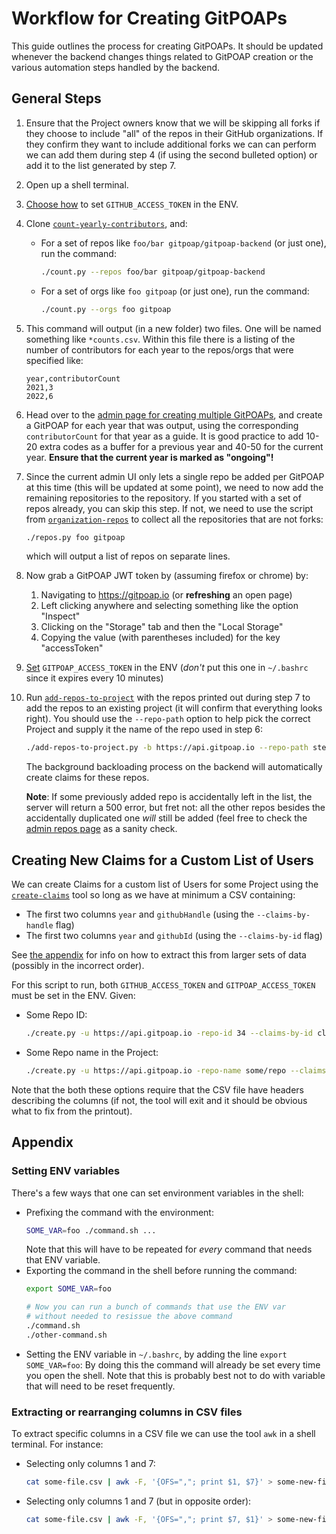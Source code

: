 # Workflow for Creating GitPOAPs

This guide outlines the process for creating GitPOAPs. It should be updated whenever the backend changes
things related to GitPOAP creation or the various automation steps handled by the backend.

## General Steps

1. Ensure that the Project owners know that we will be skipping all forks if they choose to include "all" of
   the repos in their GitHub organizations. If they confirm they want to include additional forks we can
   can perform we can add them during step 4 (if using the second bulleted option) or add it to the list
   generated by step 7.
2. Open up a shell terminal.
3. [Choose how](https://github.com/gitpoap/gitpoap-backend/blob/main/docs/GitPOAP-Creation-Workflow.md#setting-env-variables)
    to set `GITHUB_ACCESS_TOKEN` in the ENV.
4. Clone [`count-yearly-contributors`](https://github.com/gitpoap/count-yearly-contributors), and:
    * For a set of repos like `foo/bar gitpoap/gitpoap-backend` (or just one), run the command:
        ```sh
        ./count.py --repos foo/bar gitpoap/gitpoap-backend
        ```
    * For a set of orgs like `foo gitpoap` (or just one), run the command:
        ```sh
        ./count.py --orgs foo gitpoap
        ```
5. This command will output (in a new folder) two files. One will be named something like `*counts.csv`.
    Within this file there is a listing of the number of contributors for each year to the repos/orgs that
    were specified like:
    ```csv
    year,contributorCount
    2021,3
    2022,6
    ```
6. Head over to the [admin page for creating multiple GitPOAPs](https://www.gitpoap.io/admin/gitpoap/create-multiple),
    and create a GitPOAP for each year that was output, using the corresponding `contributorCount` for that year as a guide.
    It is good practice to add 10-20 extra codes as a buffer for a previous year and 40-50 for the current year. **Ensure
    that the current year is marked as "ongoing"!**
7. Since the current admin UI only lets a single repo be added per GitPOAP at this time (this will be updated at some point),
    we need to now add the remaining repositories to the repository. If you started with a set of repos already, you can
    skip this step. If not, we need to use the script from [`organization-repos`](https://github.com/gitpoap/organization-repos)
    to collect all the repositories that are not forks:
    ```sh
    ./repos.py foo gitpoap
    ```
    which will output a list of repos on separate lines.
8. Now grab a GitPOAP JWT token by (assuming firefox or chrome) by:
    1. Navigating to https://gitpoap.io (or **refreshing** an open page)
    2. Left clicking anywhere and selecting something like the option "Inspect"
    3. Clicking on the "Storage" tab and then the "Local Storage"
    4. Copying the value (with parentheses included) for the key "accessToken"
9. [Set](https://github.com/gitpoap/gitpoap-backend/blob/main/docs/GitPOAP-Creation-Workflow.md#setting-env-variables)
    `GITPOAP_ACCESS_TOKEN` in the ENV (*don't* put this one in `~/.bashrc` since it expires every 10 minutes)
10. Run [`add-repos-to-project`](https://github.com/gitpoap/add-repos-to-project) with the repos printed out during step 7
    to add the repos to an existing project (it will confirm that everything looks right). You should use the `--repo-path`
    option to help pick the correct Project and supply it the name of the repo used in step 6:
    ```sh
    ./add-repos-to-project.py -b https://api.gitpoap.io --repo-path step-6/repo-name --new-repos new/repos go/here
    ```
    The background backloading process on the backend will automatically create claims for these repos.
    
    **Note**: If some previously added repo is accidentally left in the list, the server will return a 500 error, but fret not:
    all the other repos besides the accidentally duplicated one *will* still be added (feel free to check the
    [admin repos page](https://www.gitpoap.io/admin/repos) as a sanity check.

## Creating New Claims for a Custom List of Users

We can create Claims for a custom list of Users for some Project using the
[`create-claims`](https://github.com/gitpoap/create-claims) tool so long as we have at minimum a CSV containing:
* The first two columns `year` and `githubHandle` (using the `--claims-by-handle` flag)
* The first two columns `year` and `githubId` (using the `--claims-by-id` flag)

See [the appendix](https://github.com/gitpoap/gitpoap-backend/blob/main/docs/GitPOAP-Creation-Workflow.md#extracting-or-rearranging-columns-in-csv-files)
for info on how to extract this from larger sets of data (possibly in the incorrect order).

For this script to run, both `GITHUB_ACCESS_TOKEN` and `GITPOAP_ACCESS_TOKEN` must be set in the ENV. Given:
* Some Repo ID:
    ```sh
    ./create.py -u https://api.gitpoap.io -repo-id 34 --claims-by-id claims-by-id-file.csv
    ```
* Some Repo name in the Project:
    ```sh
    ./create.py -u https://api.gitpoap.io -repo-name some/repo --claims-by-id claims-by-id-file.csv
    ```

Note that the both these options require that the CSV file have headers describing the columns (if not, the tool will
exit and it should be obvious what to fix from the printout).

## Appendix

### Setting ENV variables

There's a few ways that one can set environment variables in the shell:
* Prefixing the command with the environment:
    ```sh
    SOME_VAR=foo ./command.sh ...
    ```
    Note that this will have to be repeated for *every* command that needs that ENV variable.
* Exporting the command in the shell before running the command:
    ```sh
    export SOME_VAR=foo

    # Now you can run a bunch of commands that use the ENV var
    # without needed to resissue the above command
    ./command.sh
    ./other-command.sh
    ```
* Setting the ENV variable in `~/.bashrc`, by adding the line `export SOME_VAR=foo`: By doing this
    the command will already be set every time you open the shell. Note that this is probably best
    not to do with variable that will need to be reset frequently.

### Extracting or rearranging columns in CSV files

To extract specific columns in a CSV file we can use the tool `awk` in a shell terminal. For instance:
* Selecting only columns 1 and 7:
    ```sh
    cat some-file.csv | awk -F, '{OFS=","; print $1, $7}' > some-new-file.csv
    ```
* Selecting only columns 1 and 7 (but in opposite order):
    ```sh
    cat some-file.csv | awk -F, '{OFS=","; print $7, $1}' > some-new-file.csv
    ```
